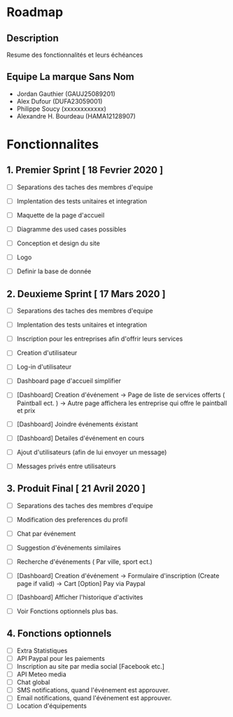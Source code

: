 # Roadmap

## Description

Resume des fonctionnalités et leurs échéances

## Equipe La marque Sans Nom

- Jordan Gauthier       (GAUJ25089201)
- Alex Dufour	          (DUFA23059001)
- Philippe Soucy        (xxxxxxxxxxxx)
- Alexandre H. Bourdeau (HAMA12128907)



# Fonctionnalites

## 1. Premier Sprint [ 18 Fevrier 2020 ]

- [ ] Separations des taches des membres d'equipe
- [ ] Implentation des tests unitaires et integration
- [ ] Maquette de la page d'accueil 
- [ ] Diagramme des used cases possibles
- [ ] Conception et design du site
- [ ] Logo
- [ ] Definir la base de donnée 




## 2. Deuxieme Sprint [ 17 Mars 2020 ]

- [ ] Separations des taches des membres d'equipe 
- [ ] Implentation des tests unitaires et integration 
- [ ] Inscription pour les entreprises afin d'offrir leurs services 
- [ ] Creation d'utilisateur 
- [ ] Log-in d'utilisateur 
- [ ] Dashboard page d'accueil simplifier 
- [ ] [Dashboard] Creation d'événement -> Page de liste de services offerts ( Paintball ect. ) 
                                                    -> Autre page affichera les entreprise qui offre le paintball et prix                                                                                                                      
- [ ] [Dashboard] Joindre événements éxistant 
- [ ] [Dashboard] Detailes d'événement en cours   
- [ ] Ajout d'utilisateurs (afin de lui envoyer un message)
- [ ] Messages privés entre utilisateurs


## 3. Produit Final [ 21 Avril 2020 ]

- [ ] Separations des taches des membres d'equipe
- [ ] Modification des preferences du profil
- [ ] Chat par événement
- [ ] Suggestion d'événements similaires
- [ ] Recherche d'événements ( Par ville, sport ect.)
- [ ] [Dashboard] Creation d'événement -> Formulaire d'inscription (Create page  if valid) -> Cart [Option] Pay via Paypal
- [ ] [Dashboard] Afficher l'historique d'activites 
- [ ] Voir Fonctions optionnels plus bas.    



## 4. Fonctions optionnels

- [ ] Extra Statistiques
- [ ] API Paypal pour les paiements
- [ ] Inscription au site par media social [Facebook etc.]
- [ ] API Meteo media
- [ ] Chat global
- [ ] SMS notifications, quand l'événement est approuver.
- [ ] Email notifications, quand l'événement est approuver.
- [ ] Location d'équipements 
